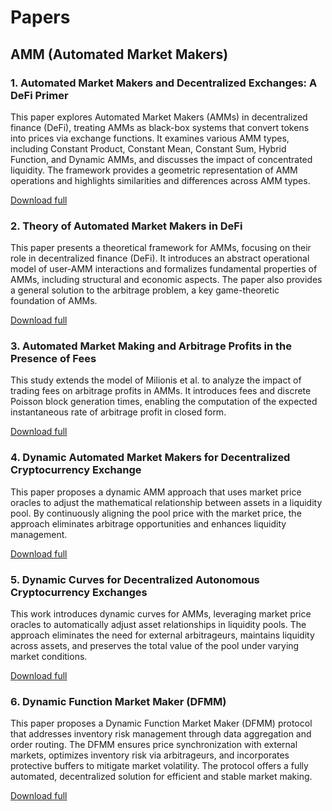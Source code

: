 # Papers

## AMM (Automated Market Makers)

### 1. Automated Market Makers and Decentralized Exchanges: A DeFi Primer
This paper explores Automated Market Makers (AMMs) in decentralized finance (DeFi), treating AMMs as black-box systems that convert tokens into prices via exchange functions. It examines various AMM types, including Constant Product, Constant Mean, Constant Sum, Hybrid Function, and Dynamic AMMs, and discusses the impact of concentrated liquidity. The framework provides a geometric representation of AMM operations and highlights similarities and differences across AMM types.

[Download full](/amm/1_Automated%20market%20makers%20and%20decentralized%20exchanges%20-%20DeFi%20primer%20.pdf)

### 2. Theory of Automated Market Makers in DeFi
This paper presents a theoretical framework for AMMs, focusing on their role in decentralized finance (DeFi). It introduces an abstract operational model of user-AMM interactions and formalizes fundamental properties of AMMs, including structural and economic aspects. The paper also provides a general solution to the arbitrage problem, a key game-theoretic foundation of AMMs.

[Download full](/amm/2_Theory%20of%20automated%20market%20makers%20in%20defi.pdf)

### 3. Automated Market Making and Arbitrage Profits in the Presence of Fees
This study extends the model of Milionis et al. to analyze the impact of trading fees on arbitrage profits in AMMs. It introduces fees and discrete Poisson block generation times, enabling the computation of the expected instantaneous rate of arbitrage profit in closed form.

[Download full](/amm/3_Automated%20Market%20Making%20and%20Arbitrage%20Profits%20in%20the%20Presence%20of%20Fees.pdf)

### 4. Dynamic Automated Market Makers for Decentralized Cryptocurrency Exchange
This paper proposes a dynamic AMM approach that uses market price oracles to adjust the mathematical relationship between assets in a liquidity pool. By continuously aligning the pool price with the market price, the approach eliminates arbitrage opportunities and enhances liquidity management.

[Download full](/amm/4_Dynamic%20Automated%20Market%20Makers%20for%20Decentralized%20Cryptocurrency%20Exchange.pdf)

### 5. Dynamic Curves for Decentralized Autonomous Cryptocurrency Exchanges
This work introduces dynamic curves for AMMs, leveraging market price oracles to automatically adjust asset relationships in liquidity pools. The approach eliminates the need for external arbitrageurs, maintains liquidity across assets, and preserves the total value of the pool under varying market conditions.

[Download full](/amm/5_Dynamic%20Curves%20for%20Decentralized%20Autonomous%20Cryptocurrency%20Exchanges.pdf)

### 6. Dynamic Function Market Maker (DFMM)
This paper proposes a Dynamic Function Market Maker (DFMM) protocol that addresses inventory risk management through data aggregation and order routing. The DFMM ensures price synchronization with external markets, optimizes inventory risk via arbitrageurs, and incorporates protective buffers to mitigate market volatility. The protocol offers a fully automated, decentralized solution for efficient and stable market making.

[Download full](/amm/6_Dynamic%20Function%20Market%20Maker%20(DFMM).pdf)